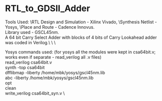 # RTL_to_GDSII_Adder
Tools Used: \RTL Design and Simulation - Xilinx Vivado, \Synthesis Netlist - Yosys, \Place and Route - Cadence Innovus.\
Library used - GSCL45nm.\
A 64 bit Carry Select Adder with blocks of 4 bits of Carry Lookahead adder was coded in Verilog.\ \ \


Yosys commands used: (for yosys all the modules were kept in csa64bit.v; works even if separate - read_verilog all .v files)\
  read_verilog csa64bit.v \
  synth -top csa64bit \
  dfflibmap -liberty /home/mbk/yosys/gscl45nm.lib \
  abc -liberty /home/mbk/yosys/gscl45nm.lib \
  opt \
  clean \
  write_verilog csa64bit_syn.v \
